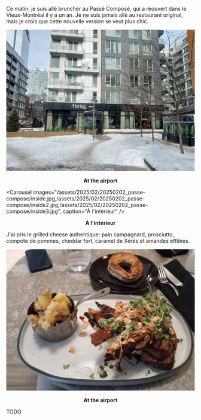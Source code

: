 Ce matin, je suis allé bruncher au Passé Composé, qui a réouvert dans le Vieux-Montréal il y a un an. Je ne suis jamais allé au restaurant original, mais je crois que cette nouvelle version se veut plus chic.

![At the airport](/assets/2025/02/20250202_passe-compose/passecompose.jpg)
<p align="center"><b>At the airport</b></p>

<Carousel
    images="/assets/2025/02/20250202_passe-compose/inside.jpg,/assets/2025/02/20250202_passe-compose/inside2.jpg,/assets/2025/02/20250202_passe-compose/inside3.jpg",
    caption="À l'intérieur"
/>
<p align="center"><b>À l'intérieur</b></p>

J'ai pris le grilled cheese authentique: pain campagnard, prosciutto, compote de pommes, cheddar fort, caramel de Xérès et amandes effilées.

![At the airport](/assets/2025/02/20250202_passe-compose/grilledcheese.jpg)
<p align="center"><b>At the airport</b></p>

TODO
